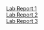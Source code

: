 [Lab Report 1](lab-report-1-week-2.html)<br/>
[Lab Report 2](lab-report-2-week-4.html)<br/>
[Lab Report 3](lab-report-3-week-6.html)
